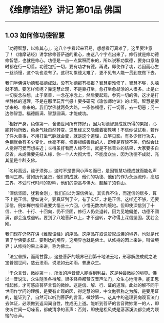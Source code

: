 # 《维摩诘经》讲记 第01品 佛国

------

## 1.03 如何修功德智慧

「功德智慧，以修其心」，这八个字看起来容易，想想看可真难了。这里要注意了！《维摩诘经》讲学佛修菩萨道的重心，由这八个字点出来了。修行就是修功德修智慧，也就是修心。功德是一点一点累积而来的，所以说积功累德，要身口意随时都在行一切善。功德包括一切，要有功才有德。再说，即使作了功，若因而心生一丝骄慢，这个功也没有了。这积功累德太难了，更不见有人能一贯到底做下去。

我们学佛讲功德和福德成就，没有功德那有福报？智慧更难修了，智慧不够，头脑就不清。要怎样修呢？靠定慧止观，不是靠打坐，愈打坐愈胡涂的人很多。止是止一切妄念杂想，止于至善，一念在净念上，然后要起观，参究一切的佛，这才是打坐静修的道理，不是在那里玩弄气感！要多研究《瑜伽师地论》的止观，智慧是要学来的、修来的。我们学佛就两条大路，一条修福德，行一切善，去一切恶；另一边修智慧。福德圆满、智慧圆满，才能成功。

「相好严身，色像第一，舍诸世间所有饰好」，因为功德智慧成就所得的果报，心能转物所致，色身气脉自然转变。这里经文又隐藏着密教噢！不信你试试看，若作了件大善事，不用打坐气脉就会变，就是这个道理，立竿见影。有多少修行功夫，色相就会有多少变化，丝毫不爽。修善根结善缘的人，即使是容貌不美，仍然会让人觉得可爱而想亲近；长得虽好看而人缘不佳，就是不修善业的结果，大家要多自反省。未成佛要先结人缘，你一个人大彻大悟，不能度众生，因为功德不成就，充其量是个辟支佛。

「名称高远，踰于须弥」，这时不是世间小声名而已，是因智慧功德成就而能名声普闻三界。譬如历代圣贤，他们的成就、他们的功德、他们的作为永远流传，高超三界，不受时代时间的影响，他们的崇高与伟大，超越了须弥山。

「深信坚固，犹若金刚」，我们自以为深信佛法，其实靠不住，而迷信的居多，算不上是正信。譬如说空，要真证到了空，有了实证，才是正信。这样还不够，还要深信，例如禅宗祖师说要大悟三十六回，小悟无数次的境地。但即使深信到了十信、十住、十行、十回向，仍不坚固，修行人仍会退转，因为见地偏差，功德不圆满，都会造成退转。要到了八地菩萨以上，才不退转，才称得上深信坚固，犹若金刚。

我们现在仍然在讲《维摩诘经》的序品，这序品在叙说赞叹成佛的境界，也就是代表了学佛要求证、要到达的境界，这境界也就是佛土。从修持的因上来讲，叫做境界；从修持的果上来讲，称为佛土。

「法宝普照，而雨甘露」，这些菩萨的境界已到第十地法云地，形容解脱成就之法宝普照世间，慈云法雨，说法如云如雨，普惠众生。

「于众言音，微妙第一」，所发的声音使人能得到利益，这是种最微妙的境界。佛以一音说法，众生随类各得解。很多经典都赞叹音声法门，众生心地清净，能正思惟起修，才可感应菩萨言音的微妙。这是信、解、行、证的道理。此处的解不同于世间作学问的理解，是要有止观的因，得定慧的果，中文勉强称之为解，是要用证的，能证到了，自然可以听到菩萨的言音，微妙第一。这其中的道理要向观音法门去体证，必须做到返闻闻自性，性成无上道。能听到菩萨的言音微妙第一的人，即使听世间一切噪音，都成清净的音声：否则，即使是松风或是潺潺溪流都会成为烦恼的音声。

